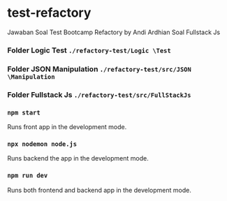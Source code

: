 # test-refactory

Jawaban Soal Test Bootcamp Refactory by Andi Ardhian
Soal Fullstack Js

### Folder Logic Test `./refactory-test/Logic \Test`
### Folder JSON Manipulation `./refactory-test/src/JSON \Manipulation`
### Folder Fullstack Js `./refactory-test/src/FullStackJs`

### `npm start`
Runs front app in the development mode.<br />

### `npx nodemon node.js`
Runs backend the app in the development mode.<br />

### `npm run dev`
Runs both frontend and backend app in the development mode.<br />
